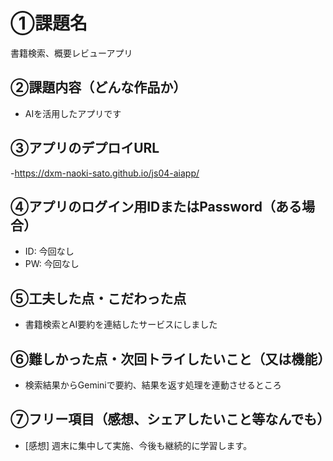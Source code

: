 # ①課題名
書籍検索、概要レビューアプリ

## ②課題内容（どんな作品か）
- AIを活用したアプリです

## ③アプリのデプロイURL
-https://dxm-naoki-sato.github.io/js04-aiapp/

## ④アプリのログイン用IDまたはPassword（ある場合）
- ID: 今回なし
- PW: 今回なし

## ⑤工夫した点・こだわった点
- 書籍検索とAI要約を連結したサービスにしました

## ⑥難しかった点・次回トライしたいこと（又は機能）
- 検索結果からGeminiで要約、結果を返す処理を連動させるところ

## ⑦フリー項目（感想、シェアしたいこと等なんでも）
- [感想] 週末に集中して実施、今後も継続的に学習します。
